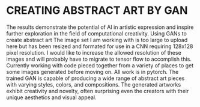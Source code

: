 # CREATING ABSTRACT ART BY GAN
The results demonstrate the potential of AI in artistic expression and inspire further exploration in the field of computational creativity.
Using GANs to create abstract art
The image set I am working with is too large to upload here but has been resized and formated for use in a CNN requiring 128x128 pixel resolution.
I would like to increase the allowed resolution of these images and will probably have to migrate to tensor flow to accomplish this.
Currently working with code pieced together from a variety of places to get some images generated before moving on. 
All work is in pytorch.
The trained GAN is capable of producing a wide range of abstract art pieces with varying styles, colors, and compositions. 
The generated artworks exhibit creativity and novelty, often surprising even the creators with their unique aesthetics and visual appeal. 
